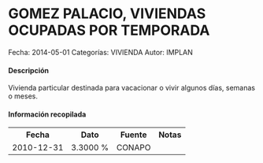 GOMEZ PALACIO, VIVIENDAS OCUPADAS POR TEMPORADA
=====

Fecha: 2014-05-01
Categorías: VIVIENDA
Autor: IMPLAN

#### Descripción

Vivienda particular destinada para vacacionar o vivir algunos días, semanas o meses.

#### Información recopilada

<table class="table table-hover table-bordered">
  <tr><th>Fecha</th><th>Dato</th><th>Fuente</th><th>Notas</th></tr>
  <tr><td>2010-12-31</td><td>3.3000 %</td><td>CONAPO</td><td></td></tr>
</table>
